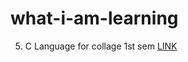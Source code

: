 # what-i-am-learning
<!--
1. The Ultimate Job Ready Data Science Course [LINK](https://www.codewithharry.com/courses/the-ultimate-job-ready-data-science-course)
2. Python Practice Programs With Logic & Explanation [LINK](https://www.youtube.com/playlist?list=PLu0W_9lII9agqZuv_XJen_BEHycIh-FmG)
3. OOPs in Python Part 1 [LINK](https://youtu.be/HeW-D6KpDwY?si=YMIE0z10KxrcHkoT)
4. OOPs in Python Part 2 [LINK](https://youtu.be/bAwmZVJeO5s?si=wqxwqTIQd2CxOkuD)
-->
5. C Language for collage 1st sem [LINK](https://youtu.be/irqbmMNs2Bo)
